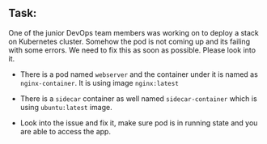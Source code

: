 ## Task:

One of the junior DevOps team members was working on to deploy a stack on Kubernetes cluster. Somehow the pod is not coming up and its failing with some errors. We need to fix this as soon as possible. Please look into it.

* There is a pod named `webserver` and the container under it is named as   `nginx-container`. It is using image `nginx:latest`

* There is a `sidecar` container as well named `sidecar-container` which is using `ubuntu:latest` image.

* Look into the issue and fix it, make sure pod is in running state and you are able to access the app.